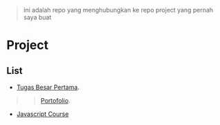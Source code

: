> ini adalah repo yang menghubungkan ke repo project yang pernah saya buat

# Project


## List

- [Tugas Besar Pertama](https://github.com/dindatiwi/tubespertama).


>> [Portofolio](https://github.com/dindatiwi/dev).


- [Javascript Course](https://github.com/dindatiwi/Javascript-Course)

